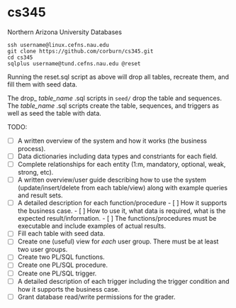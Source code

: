 # cs345
Northern Arizona University Databases

```
ssh username@linux.cefns.nau.edu
git clone https://github.com/corburn/cs345.git
cd cs345
sqlplus username@tund.cefns.nau.edu @reset
```

Running the reset.sql script as above will drop all tables, recreate them, and fill them with seed data.

The drop_ _table_name_ .sql scripts in `seed/` drop the table and sequences.
The _table_name_ .sql scripts create the table, sequences, and triggers as well as seed the table with data.

TODO:
- [ ] A written overview of the system and how it works (the business process).
- [ ] Data dictionaries including data types and constriants for each field.
- [ ] Complete relationships for each entity (1:m, mandatory, optional, weak, strong, etc).
- [ ] A written overview/user guide describing how to use the system (update/insert/delete from each table/view) along with example queries and result sets.
- [ ] A detailed description for each function/procedure
      - [ ] How it supports the business case.
      - [ ] How to use it, what data is required, what is the expected result/information.
      - [ ] The functions/procedures must be executable and include examples of actual results.
- [ ] Fill each table with seed data.
- [ ] Create one (useful) view for *each* user group. There must be at least two user groups.
- [ ] Create two PL/SQL functions.
- [ ] Create one PL/SQL procedure.
- [ ] Create one PL/SQL trigger.
- [ ] A detailed description of each trigger including the trigger condition and how it supports the business case.
- [ ] Grant database read/write permissions for the grader.

